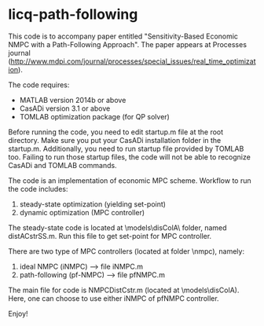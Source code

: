 # licq-path-following

This code is to accompany paper entitled "Sensitivity-Based Economic NMPC with a Path-Following Approach". 
The paper appears at Processes journal (http://www.mdpi.com/journal/processes/special_issues/real_time_optimization).

The code requires:
- MATLAB version 2014b or above
- CasADi version 3.1 or above
- TOMLAB optimization package (for QP solver)

Before running the code, you need to edit startup.m file at the root directory.
Make sure you put your CasADi installation folder in the startup.m. Additionally, you need to run startup file provided by TOMLAB too.
Failing to run those startup files, the code will not be able to recognize CasADi and TOMLAB commands.

The code is an implementation of economic MPC scheme. Workflow to run the code includes:
1. steady-state optimization (yielding set-point)
2. dynamic optimization (MPC controller)

The steady-state code is located at \models\disColA\ folder, named distACstrSS.m. Run this file to get set-point for MPC controller.

There are two type of MPC controllers (located at folder \nmpc), namely:
1. ideal NMPC (iNMPC) --> file iNMPC.m
2. path-following (pf-NMPC) --> file pfNMPC.m

The main file for code is NMPCDistCstr.m (located at \models\disColA). Here, one can choose to use either iNMPC of pfNMPC controller.


Enjoy!

